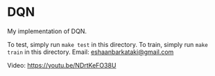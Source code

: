 # DQN
My implementation of DQN. 

To test, simply run `make test` in this directory. To train, simply run `make train` in this directory. 
Email: eshaanbarkataki@gmail.com

Video: https://youtu.be/NDrtKeFO38U
